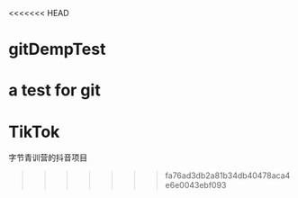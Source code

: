 <<<<<<< HEAD
# gitDempTest
a test for git
=======
# TikTok
字节青训营的抖音项目
>>>>>>> fa76ad3db2a81b34db40478aca4e6e0043ebf093
